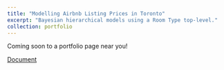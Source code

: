 ```yaml
---
title: "Modelling Airbnb Listing Prices in Toronto"
excerpt: "Bayesian hierarchical models using a Room Type top-level."
collection: portfolio
---
```


Coming soon to a portfolio page near you!

[Document](https://github.com/AmeerD/Toronto-Airbnb-Price-Modeling/blob/master/Airbnb-Models.html)

